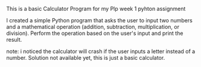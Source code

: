 This is a basic Calculator Program for my Plp week 1 pyhton assignment


I created a simple Python program that asks the user to input two numbers and a mathematical operation (addition, subtraction, multiplication, or division).
Perform the operation based on the user's input and print the result.

note: i noticed the calculator will crash if the user inputs a letter instead of a number. 
Solution not available yet, this is just a basic calculator.
